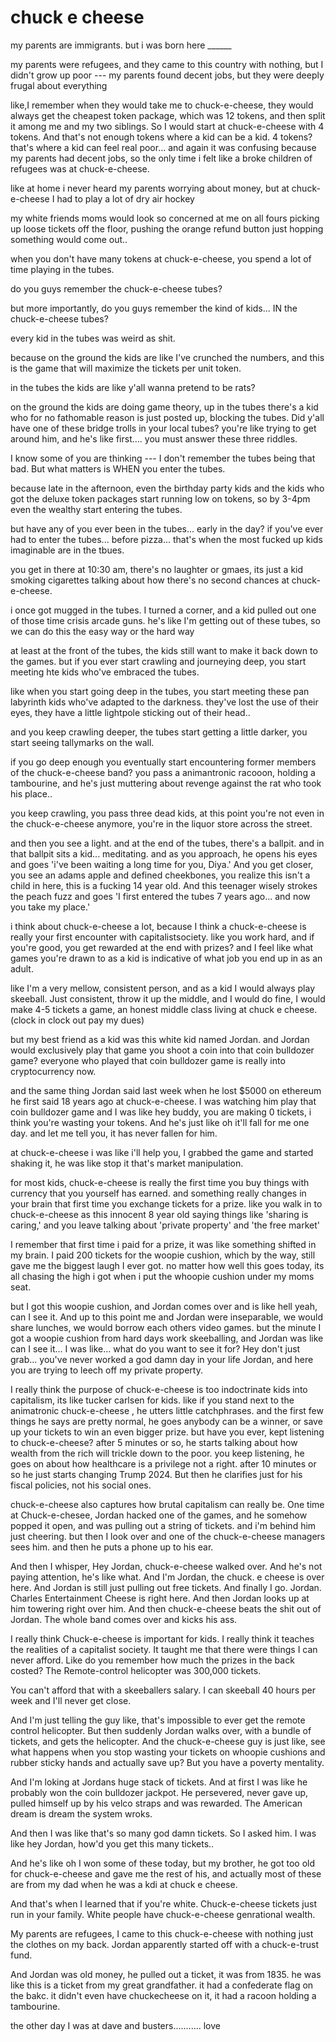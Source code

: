 # chuck e cheese

my parents are immigrants. but i was born here ______

my parents were refugees, and they came to this country with nothing, but I didn't grow up poor --- my parents found decent jobs, but they were deeply frugal about everything

like,I remember when they would take me to chuck-e-cheese, they would always get the cheapest token package, which was 12 tokens, and then split it among me and my two siblings. So I would start at chuck-e-cheese with 4 tokens. And that's not enough tokens where a kid can be a kid. 4 tokens? that's where a kid can feel real poor... and again it was confusing because my parents had decent jobs, so the only time i felt like a broke children of refugees was at chuck-e-cheese. 

like at home i never heard my parents worrying about money, but at chuck-e-cheese I had to play a lot of dry air hockey

my white friends moms would look so concerned at me on all fours picking up loose tickets off the floor, pushing the orange refund button just hopping something would come out.. 

when you don't have many tokens at chuck-e-cheese, you spend a lot of time playing in the tubes. 

do you guys remember the chuck-e-cheese tubes?

but more importantly, do you guys remember the kind of kids... IN the chuck-e-cheese tubes?

every kid in the tubes was weird as shit. 

because on the ground the kids are like I've crunched the numbers, and this is the game that will maximize the tickets per unit token.

in the tubes the kids are like y'all wanna pretend to be rats?

on the ground the kids are doing game theory, up in the tubes there's a kid who for no fathomable reason is just posted up, blocking the tubes. Did y'all have one of these bridge trolls in your local tubes? you're like trying to get around him, and he's like first.... you must answer these three riddles.

I know some of you are thinking --- I don't remember the tubes being that bad. But what matters is WHEN you enter the tubes.

because late in the afternoon, even the birthday party kids and the kids who got the deluxe token packages start running low on tokens, so by 3-4pm even the wealthy start entering the tubes.

but have any of you ever been in the tubes... early in the day? if you've ever had to enter the tubes... before pizza... that's when the most fucked up kids imaginable are in the tbues.

you get in there at 10:30 am, there's no laughter or gmaes, its just a kid smoking cigarettes talking about how there's no second chances at chuck-e-cheese.

i once got mugged in the tubes. I turned a corner, and a kid pulled out one of those time crisis arcade guns. he's like I'm getting out of these tubes, so we can do this the easy way or the hard way

at least at the front of the tubes, the kids still want to make it back down to the games. but if you ever start crawling and journeying deep, you start meeting hte kids who've embraced the tubes. 

like when you start going deep in the tubes, you start meeting these pan labyrinth kids who've adapted to the darkness. they've lost the use of their eyes, they have a little lightpole sticking out of their head.. 

and you keep crawling deeper, the tubes start getting a little darker, you start seeing tallymarks on the wall.

if you go deep enough you eventually start encountering former members of the chuck-e-cheese band? you pass a animantronic racooon, holding a tambourine, and he's just  muttering about revenge against the rat who took his place..

you keep crawling, you pass three dead kids, at this point you're not even in the chuck-e-cheese anymore, you're in the liquor store across the street.

and then you see a light. and at the end of the tubes, there's a ballpit. and in that ballpit sits a kid... meditating. and as you approach, he opens his eyes and goes 'i've been waiting a long time for you, Diya.' And you get closer, you see an adams apple and defined cheekbones, you realize this isn't a child in here, this is a fucking 14 year old. And this teenager wisely strokes the peach fuzz and goes 'I first entered the tubes 7 years ago... and now you take my place.'

i think about chuck-e-cheese a lot, because I think a chuck-e-cheese is really your first encounter with capitalistsociety. like you work hard, and if you're good, you get rewarded at the end with prizes? and I feel like what games you're drawn to as a kid is indicative of what job you end up in as an adult. 

like I'm a very mellow, consistent person, and as a kid I would always play skeeball. Just consistent, throw it up the middle, and I would do fine, I would make 4-5 tickets a game, an honest middle class living at chuck e cheese. (clock in clock out pay my dues)

but my best friend as a kid was this white kid named Jordan. and Jordan would exclusively play that game you shoot a coin into that coin bulldozer game? everyone who played that coin bulldozer game is really into cryptocurrency now. 

and the same thing Jordan said last week when he lost $5000 on ethereum he first said 18 years ago at chuck-e-cheese. I was watching him play that coin bulldozer game and I was like hey buddy, you are making 0 tickets, i think you're wasting your tokens. And he's just like oh it'll fall for me one day. and let me tell you, it has never fallen for him.  

at chuck-e-cheese i was like i'll help you, I grabbed the game and started shaking it, he was like stop it that's market manipulation.

for most kids, chuck-e-cheese is really the first time you buy things with currency that you yourself has earned. and something really changes in your brain that first time you exchange tickets for a prize. like you walk in to chuck-e-cheese as this innocent 8 year old saying things like 'sharing is caring,' and you leave talking about 'private property' and 'the free market'

I remember that first time i paid for a prize, it was like something shifted in my brain. I paid 200 tickets for the woopie cushion, which by the way, still gave me the biggest laugh I ever got. no matter how well this goes today, its all chasing the high i got when i put the whoopie cushion under my moms seat. 

but I got this woopie cushion, and Jordan comes over and is like hell yeah, can I see it. And up to this point me and Jordan were inseparable, we would share lunches, we would borrow each others video games. but the minute I got a woopie cushion from hard days work skeeballing, and Jordan was like can I see it... I was like... what do you want to see it for? Hey don't just grab... you've never worked a god damn day in your life Jordan, and here you are trying to leech off my private property. 

I really think the purpose of chuck-e-cheese is too indoctrinate kids into capitalism, its like tucker carlsen for kids. like if you stand next to the animatronic chuck-e-cheese , he utters little catchphrases. and the first few things he says are pretty normal, he goes anybody can be a winner, or save up your tickets to win an even bigger prize. but have you ever, kept listening to chuck-e-cheese? after 5 minutes or so, he starts talking about how wealth from the rich will trickle down to the poor. you keep listening, he goes on about how healthcare is a privilege not a right. after 10 minutes or so he just starts changing Trump 2024. But then he clarifies just for his fiscal policies, not his social ones.

chuck-e-cheese also captures how brutal capitalism can really be. One time at Chuck-e-chesee, Jordan hacked one of the games, and he somehow popped it open, and was pulling out a string of tickets. and i'm behind him just cheering. but then I look over and one of the chuck-e-cheese managers sees him. and then he puts a phone up to his ear.

And then I whisper, Hey Jordan, chuck-e-cheese walked over. And he's not paying attention, he's like what. And I'm Jordan, the chuck. e cheese is over here. And Jordan is still just pulling out free tickets. And finally I go. Jordan. Charles Entertainment Cheese is right here. And then Jordan looks up at him towering right over him. And then chuck-e-cheese beats the shit out of Jordan. The whole band comes over and kicks his ass.

I really think Chuck-e-cheese is important for kids. I really think it teaches the realities of a capitalist society. It taught me that there were things I can never afford. Like do you remember how much the prizes in the back costed? The Remote-control helicopter was 300,000 tickets. 

You can't afford that with a skeeballers salary. I can skeeball 40 hours per week and I'll never get close. 

And I'm just telling the guy like, that's impossible to ever get the remote control helicopter. But then suddenly Jordan walks over, with a bundle of tickets, and gets the helicopter. And the chuck-e-cheese guy is just like, see what happens when you stop wasting your tickets on whoopie cushions and rubber sticky hands and actually save up? But you have a poverty mentality. 

And I'm loking at Jordans huge stack of tickets. And at first I was like he probably won the coin bulldozer jackpot. He persevered, never gave up, pulled himself up by his velco straps and was rewarded. The American dream is dream the system wroks.

And then I was like that's so many god damn tickets. So I asked him. I was like hey Jordan, how'd you get this many tickets..

And he's like oh I won some of these today, but my brother, he got too old for chuck-e-cheese and gave me the rest of his, and actually most of these are from my dad when he was a kdi at chuck e cheese.

And that's when I learned that if you're white. Chuck-e-cheese tickets just run in your family. White people have chuck-e-cheese genrational wealth. 

My parents are refugees, I came to this chuck-e-cheese with nothing just the clothes on my back. Jordan apparently started off with a chuck-e-trust fund.

And Jordan was old money, he pulled out a ticket, it was from 1835. he was like this is a ticket from my great grandfather. it had a confederate flag on the bakc. it didn't even have chuckecheese on it, it had a racoon holding a tambourine. 


the other day I was at dave and busters........... love

